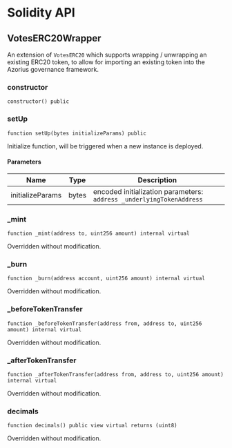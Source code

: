 # Solidity API

## VotesERC20Wrapper

An extension of `VotesERC20` which supports wrapping / unwrapping an existing ERC20 token,
to allow for importing an existing token into the Azorius governance framework.

### constructor

```solidity
constructor() public
```

### setUp

```solidity
function setUp(bytes initializeParams) public
```

Initialize function, will be triggered when a new instance is deployed.

#### Parameters

| Name             | Type  | Description                                                          |
| ---------------- | ----- | -------------------------------------------------------------------- |
| initializeParams | bytes | encoded initialization parameters: `address _underlyingTokenAddress` |

### \_mint

```solidity
function _mint(address to, uint256 amount) internal virtual
```

Overridden without modification.

### \_burn

```solidity
function _burn(address account, uint256 amount) internal virtual
```

Overridden without modification.

### \_beforeTokenTransfer

```solidity
function _beforeTokenTransfer(address from, address to, uint256 amount) internal virtual
```

Overridden without modification.

### \_afterTokenTransfer

```solidity
function _afterTokenTransfer(address from, address to, uint256 amount) internal virtual
```

Overridden without modification.

### decimals

```solidity
function decimals() public view virtual returns (uint8)
```

Overridden without modification.
